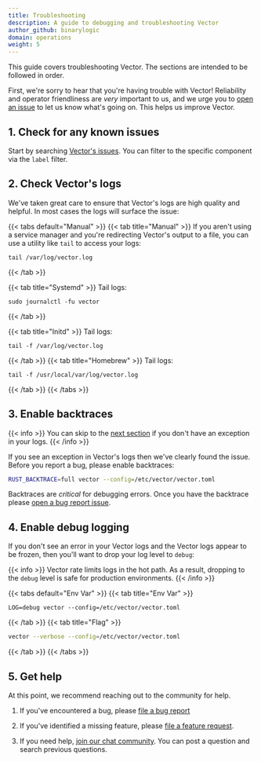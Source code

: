 ```yaml
---
title: Troubleshooting
description: A guide to debugging and troubleshooting Vector
author_github: binarylogic
domain: operations
weight: 5
---
```


This guide covers troubleshooting Vector. The sections are intended to be
followed in order.

First, we're sorry to hear that you're having trouble with Vector! Reliability
and operator friendliness are _very_ important to us, and we urge you to
[open an issue][urls.new_bug_report] to let us know what's going on. This helps
us improve Vector.

## 1. Check for any known issues

Start by searching [Vector's issues][urls.vector_issues]. You can filter
to the specific component via the `label` filter.

## 2. Check Vector's logs

We've taken great care to ensure that Vector's logs are high quality and helpful.
In most cases the logs will surface the issue:

{{< tabs default="Manual" >}}
{{< tab title="Manual" >}}
If you aren't using a service manager and you're redirecting Vector's output to a file, you can use
a utility like `tail` to access your logs:

```shell
tail /var/log/vector.log
```
{{< /tab >}}

{{< tab title="Systemd" >}}
Tail logs:

```shell
sudo journalctl -fu vector
```
{{< /tab >}}

{{< tab title="Initd" >}}
Tail logs:

```shell
tail -f /var/log/vector.log
```
{{< /tab >}}
{{< tab title="Homebrew" >}}
Tail logs:

```shell
tail -f /usr/local/var/log/vector.log
```
{{< /tab >}}
{{< /tabs >}}

## 3. Enable backtraces

{{< info >}}
You can skip to the [next section](#4-enable-debug-logging) if you don't
have an exception in your logs.
{{< /info >}}

If you see an exception in Vector's logs then we've clearly found the issue.
Before you report a bug, please enable backtraces:

```bash
RUST_BACKTRACE=full vector --config=/etc/vector/vector.toml
```

Backtraces are _critical_ for debugging errors. Once you have the backtrace
please [open a bug report issue][urls.new_bug_report].

## 4. Enable debug logging

If you don't see an error in your Vector logs and the Vector logs appear
to be frozen, then you'll want to drop your log level to `debug`:

{{< info >}}
Vector rate limits logs in the hot path. As a result, dropping to the
`debug` level is safe for production environments.
{{< /info >}}

{{< tabs default="Env Var" >}}
{{< tab title="Env Var" >}}
```shell
LOG=debug vector --config=/etc/vector/vector.toml
```
{{< /tab >}}
{{< tab title="Flag" >}}
```bash
vector --verbose --config=/etc/vector/vector.toml
```
{{< /tab >}}
{{< /tabs >}}

## 5. Get help

At this point, we recommend reaching out to the community for help.

1. If you've encountered a bug, please [file a bug report][urls.new_bug_report]

2. If you've identified a missing feature, please [file a feature request][urls.new_feature_request].

3. If you need help, [join our chat community][urls.vector_chat]. You can post a question and search previous questions.

[urls.new_bug_report]: https://github.com/timberio/vector/issues/new?labels=type%3A+bug
[urls.new_feature_request]: https://github.com/timberio/vector/issues/new?labels=type%3A+new+feature
[urls.vector_chat]: https://chat.vector.dev
[urls.vector_issues]: https://github.com/timberio/vector/issues
